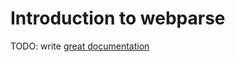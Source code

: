 # Introduction to webparse

TODO: write [great documentation](http://jacobian.org/writing/great-documentation/what-to-write/)
